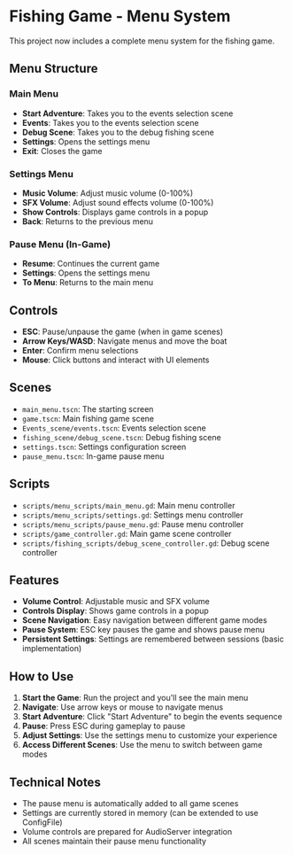 # Fishing Game - Menu System

This project now includes a complete menu system for the fishing game.

## Menu Structure

### Main Menu
- **Start Adventure**: Takes you to the events selection scene
- **Events**: Takes you to the events selection scene
- **Debug Scene**: Takes you to the debug fishing scene
- **Settings**: Opens the settings menu
- **Exit**: Closes the game

### Settings Menu
- **Music Volume**: Adjust music volume (0-100%)
- **SFX Volume**: Adjust sound effects volume (0-100%)
- **Show Controls**: Displays game controls in a popup
- **Back**: Returns to the previous menu

### Pause Menu (In-Game)
- **Resume**: Continues the current game
- **Settings**: Opens the settings menu
- **To Menu**: Returns to the main menu

## Controls

- **ESC**: Pause/unpause the game (when in game scenes)
- **Arrow Keys/WASD**: Navigate menus and move the boat
- **Enter**: Confirm menu selections
- **Mouse**: Click buttons and interact with UI elements

## Scenes

- `main_menu.tscn`: The starting screen
- `game.tscn`: Main fishing game scene
- `Events_scene/events.tscn`: Events selection scene
- `fishing_scene/debug_scene.tscn`: Debug fishing scene
- `settings.tscn`: Settings configuration screen
- `pause_menu.tscn`: In-game pause menu

## Scripts

- `scripts/menu_scripts/main_menu.gd`: Main menu controller
- `scripts/menu_scripts/settings.gd`: Settings menu controller
- `scripts/menu_scripts/pause_menu.gd`: Pause menu controller
- `scripts/game_controller.gd`: Main game scene controller
- `scripts/fishing_scripts/debug_scene_controller.gd`: Debug scene controller

## Features

- **Volume Control**: Adjustable music and SFX volume
- **Controls Display**: Shows game controls in a popup
- **Scene Navigation**: Easy navigation between different game modes
- **Pause System**: ESC key pauses the game and shows pause menu
- **Persistent Settings**: Settings are remembered between sessions (basic implementation)

## How to Use

1. **Start the Game**: Run the project and you'll see the main menu
2. **Navigate**: Use arrow keys or mouse to navigate menus
3. **Start Adventure**: Click "Start Adventure" to begin the events sequence
4. **Pause**: Press ESC during gameplay to pause
5. **Adjust Settings**: Use the settings menu to customize your experience
6. **Access Different Scenes**: Use the menu to switch between game modes

## Technical Notes

- The pause menu is automatically added to all game scenes
- Settings are currently stored in memory (can be extended to use ConfigFile)
- Volume controls are prepared for AudioServer integration
- All scenes maintain their pause menu functionality
